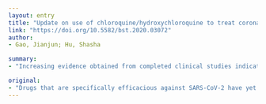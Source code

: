 ```yaml
---
layout: entry
title: "Update on use of chloroquine/hydroxychloroquine to treat coronavirus disease 2019 (COVID-19)"
link: "https://doi.org/10.5582/bst.2020.03072"
author:
- Gao, Jianjun; Hu, Shasha

summary:
- "Increasing evidence obtained from completed clinical studies indicates the prospects for chloroquine to treat COVID-19. More randomized control clinical studies are warranted to determine the feasibility of these two drugs. The drugs are specifically efficacious against SARS-CoV-2. CoV-2 has a potential to treat coronavirus disease 2019. Drugs that are specifically effective against CoVID-2 have yet to be established."

original:
- "Drugs that are specifically efficacious against SARS-CoV-2 have yet to be established. Chloroquine and hydroxychloroquine have garnered considerable attention for their potential to treat coronavirus disease 2019 (COVID-19). Increasing evidence obtained from completed clinical studies indicates the prospects for chloroquine/hydroxychloroquine to treat COVID-19. More randomized control clinical studies are warranted to determine the feasibility of these two drugs in treating COVID-19."
---
```


